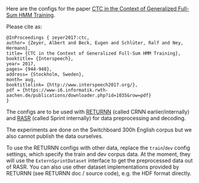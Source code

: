 Here are the configs for the paper
[CTC in the Context of Generalized Full-Sum HMM Training](https://www-i6.informatik.rwth-aachen.de/publications/download/1035/Zeyer--2017.pdf).

Please cite as:
```
@InProceedings { zeyer2017:ctc,
author= {Zeyer, Albert and Beck, Eugen and Schlüter, Ralf and Ney, Hermann},
title= {CTC in the Context of Generalized Full-Sum HMM Training},
booktitle= {Interspeech},
year= 2017,
pages= {944-948},
address= {Stockholm, Sweden},
month= aug,
booktitlelink= {http://www.interspeech2017.org/},
pdf = {https://www-i6.informatik.rwth-aachen.de/publications/downloader.php?id=1035&row=pdf}
}
```

The configs are
to be used with [RETURNN](https://github.com/rwth-i6/returnn)
(called CRNN earlier/internally)
and [RASR](https://www-i6.informatik.rwth-aachen.de/rwth-asr/)
(called Sprint internally)
for data preprocessing and decoding.

The experiments are done on the Switchboard 300h English corpus but we also cannot publish the data ourselves.

To use the RETURNN configs with other data,
replace the `train`/`dev` config settings, which specify the train and dev corpus data.
At the moment, they will use the `ExternSprintDataset` interface to get the preprocessed data out of RASR.
You can also use other dataset implementations provided by RETURNN (see RETURNN doc / source code),
e.g. the HDF format directly.
